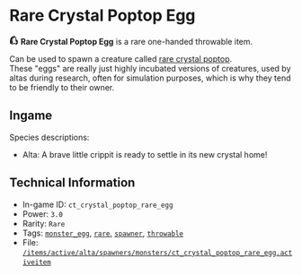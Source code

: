 # Rare Crystal Poptop Egg

<img src="https://raw.githubusercontent.com/Ceterai/Enternia/main/items/active/alta/spawners/monsters/ct_crystal_poptop_rare_egg.png" alt="Rare Crystal Poptop Egg icon" loading="lazy" height=16px width="auto" /> **Rare Crystal Poptop Egg** is a rare one-handed throwable item.

Can be used to spawn a creature called [rare crystal poptop](https://ceterai.github.io/MyEnternia/Wiki/rarecrystalpoptop).  
These "eggs" are really just highly incubated versions of creatures, used by altas during research, often for simulation purposes, which is why they tend to be friendly to their owner.

## Ingame

Species descriptions:

- Alta: A brave little crippit is ready to settle in its new crystal home!

## Technical Information

- In-game ID: `ct_crystal_poptop_rare_egg`
- Power: `3.0`
- Rarity: `Rare`
- Tags: [`monster_egg`](https://ceterai.github.io/MyEnternia/Wiki/Tags/MonsterEgg), [`rare`](https://ceterai.github.io/MyEnternia/Wiki/Tags/Rare), [`spawner`](https://ceterai.github.io/MyEnternia/Wiki/Tags/Spawner), [`throwable`](https://ceterai.github.io/MyEnternia/Wiki/Tags/Throwable)
- File: [`/items/active/alta/spawners/monsters/ct_crystal_poptop_rare_egg.activeitem`](https://github.com/Ceterai/Enternia/blob/main/items/active/alta/spawners/monsters/ct_crystal_poptop_rare_egg.activeitem)
